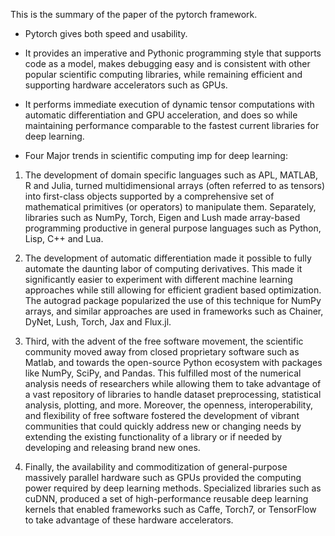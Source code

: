 This is the summary of the paper of the pytorch framework.

- Pytorch gives both speed and usability.
- It provides an imperative and Pythonic programming style that supports code as a model, makes debugging easy and is consistent with other popular scientific computing libraries, while remaining efficient and supporting hardware accelerators such as GPUs.
- It performs immediate execution of dynamic tensor computations with automatic differentiation and
GPU acceleration, and does so while maintaining performance comparable to the fastest current
libraries for deep learning.


- Four Major trends in scientific computing imp for deep learning:

1. The development of domain specific languages such as APL, MATLAB, R and Julia, turned multidimensional arrays (often referred to as tensors) into first-class objects supported by a comprehensive set of mathematical primitives (or operators) to manipulate them. Separately, libraries such as NumPy, Torch, Eigen and Lush made array-based programming productive in general purpose languages such as Python, Lisp, C++ and Lua.

2. The development of automatic differentiation made it possible to fully automate the daunting labor of computing derivatives. This made it significantly easier to experiment with different machine learning approaches while still allowing for efficient gradient based optimization. The autograd package popularized the use of this technique for NumPy arrays, and similar approaches are used in frameworks such as Chainer, DyNet, Lush, Torch, Jax and Flux.jl.

3. Third, with the advent of the free software movement, the scientific community moved away from closed proprietary software such as Matlab, and towards the open-source Python ecosystem with packages like NumPy, SciPy, and Pandas. This fulfilled most of the numerical analysis needs of researchers while allowing them to take advantage of a vast repository of libraries
to handle dataset preprocessing, statistical analysis, plotting, and more. Moreover, the openness, interoperability, and flexibility of free software fostered the development of vibrant communities that could quickly address new or changing needs by extending the existing functionality of a library or if needed by developing and releasing brand new ones.

4. Finally, the availability and commoditization of general-purpose massively parallel hardware such as GPUs provided the computing power required by deep learning methods. Specialized libraries such as cuDNN, produced a set of high-performance reusable deep learning kernels that enabled frameworks such as Caffe, Torch7, or TensorFlow to take advantage of these hardware accelerators.
